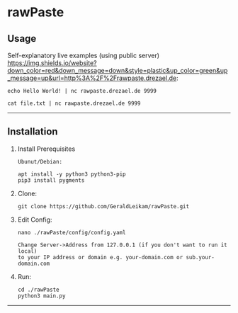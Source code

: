 # rawPaste

## Usage

Self-explanatory live examples (using public server) https://img.shields.io/website?down_color=red&down_message=down&style=plastic&up_color=green&up_message=up&url=http%3A%2F%2Frawpaste.drezael.de:

```
echo Hello World! | nc rawpaste.drezael.de 9999
```

```
cat file.txt | nc rawpaste.drezael.de 9999
```

-------------------------------------------------------------------------------

## Installation

1. Install Prerequisites

   ```
   Ubunut/Debian:
   
   apt install -y python3 python3-pip 
   pip3 install pygments
   ```


3. Clone:

    ```
    git clone https://github.com/GeraldLeikam/rawPaste.git
    ```

4. Edit Config:

    ```
    nano ./rawPaste/config/config.yaml
    
    Change Server->Address from 127.0.0.1 (if you don't want to run it local) 
    to your IP address or domain e.g. your-domain.com or sub.your-domain.com
    ```
    
5. Run:

    ```
    cd ./rawPaste
    python3 main.py
    ```

-------------------------------------------------------------------------------